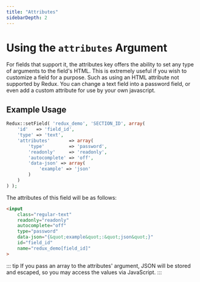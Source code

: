 ```yaml
---
title: "Attributes" 
sidebarDepth: 2
---
```


# Using the `attributes` Argument

For fields that support it, the attributes key offers the ability to set any type of arguments to the field's HTML. This
is extremely useful if you wish to customize a field for a purpose. Such as using an HTML attribute not supported by Redux.
You can change a text field into a password field, or even add a custom attribute for use by your own javascript.

## Example Usage

```php
Redux::setField( 'redux_demo', 'SECTION_ID', array(
    'id'   => 'field_id',
    'type' => 'text',
    'attributes'       => array(
        'type'         => 'password',
        'readonly'     => 'readonly',
        'autocomplete' => 'off',
        'data-json' => array(
            'example' => 'json'
        )
    )
) );
```

The attributes of this field will be as follows:
```html
<input 
    class="regular-text" 
    readonly="readonly" 
    autocomplete="off" 
    type="password" 
    data-json="{&quot;example&quot;:&quot;json&quot;}" 
    id="field_id" 
    name="redux_demo[field_id]"
>
```

::: tip
If you pass an array to the attributes' argument, JSON will be stored and escaped, so you may access the values via JavaScript.
:::
